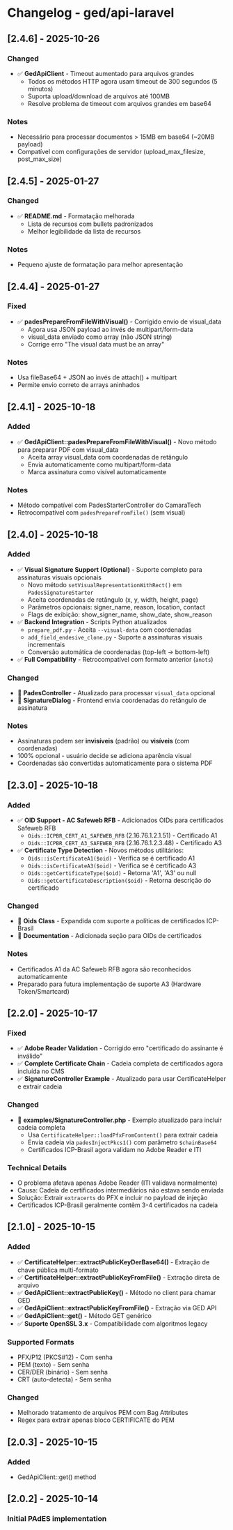 # Changelog - ged/api-laravel

## [2.4.6] - 2025-10-26

### Changed
- ✅ **GedApiClient** - Timeout aumentado para arquivos grandes
  - Todos os métodos HTTP agora usam timeout de 300 segundos (5 minutos)
  - Suporta upload/download de arquivos até 100MB
  - Resolve problema de timeout com arquivos grandes em base64

### Notes
- Necessário para processar documentos > 15MB em base64 (~20MB payload)
- Compatível com configurações de servidor (upload_max_filesize, post_max_size)

## [2.4.5] - 2025-01-27

### Changed
- ✅ **README.md** - Formatação melhorada
  - Lista de recursos com bullets padronizados
  - Melhor legibilidade da lista de recursos

### Notes
- Pequeno ajuste de formatação para melhor apresentação

## [2.4.4] - 2025-01-27

### Fixed
- ✅ **padesPrepareFromFileWithVisual()** - Corrigido envio de visual_data
  - Agora usa JSON payload ao invés de multipart/form-data
  - visual_data enviado como array (não JSON string)
  - Corrige erro "The visual data must be an array"

### Notes
- Usa fileBase64 + JSON ao invés de attach() + multipart
- Permite envio correto de arrays aninhados

## [2.4.1] - 2025-10-18

### Added
- ✅ **GedApiClient::padesPrepareFromFileWithVisual()** - Novo método para preparar PDF com visual_data
  - Aceita array visual_data com coordenadas de retângulo
  - Envia automaticamente como multipart/form-data
  - Marca assinatura como visível automaticamente

### Notes
- Método compatível com PadesStarterController do CamaraTech
- Retrocompatível com `padesPrepareFromFile()` (sem visual)

## [2.4.0] - 2025-10-18

### Added
- ✅ **Visual Signature Support (Optional)** - Suporte completo para assinaturas visuais opcionais
  - Novo método `setVisualRepresentationWithRect()` em `PadesSignatureStarter`
  - Aceita coordenadas de retângulo (x, y, width, height, page)
  - Parâmetros opcionais: signer_name, reason, location, contact
  - Flags de exibição: show_signer_name, show_date, show_reason
- ✅ **Backend Integration** - Scripts Python atualizados
  - `prepare_pdf.py` - Aceita `--visual-data` com coordenadas
  - `add_field_endesive_clone.py` - Suporte a assinaturas visuais incrementais
  - Conversão automática de coordenadas (top-left → bottom-left)
- ✅ **Full Compatibility** - Retrocompatível com formato anterior (`anots`)

### Changed
- 📝 **PadesController** - Atualizado para processar `visual_data` opcional
- 📝 **SignatureDialog** - Frontend envia coordenadas do retângulo de assinatura

### Notes
- Assinaturas podem ser **invisíveis** (padrão) ou **visíveis** (com coordenadas)
- 100% opcional - usuário decide se adiciona aparência visual
- Coordenadas são convertidas automaticamente para o sistema PDF

## [2.3.0] - 2025-10-18

### Added
- ✅ **OID Support - AC Safeweb RFB** - Adicionados OIDs para certificados Safeweb RFB
  - `Oids::ICPBR_CERT_A1_SAFEWEB_RFB` (2.16.76.1.2.1.51) - Certificado A1
  - `Oids::ICPBR_CERT_A3_SAFEWEB_RFB` (2.16.76.1.2.3.48) - Certificado A3
- ✅ **Certificate Type Detection** - Novos métodos utilitários:
  - `Oids::isCertificateA1($oid)` - Verifica se é certificado A1
  - `Oids::isCertificateA3($oid)` - Verifica se é certificado A3
  - `Oids::getCertificateType($oid)` - Retorna 'A1', 'A3' ou null
  - `Oids::getCertificateDescription($oid)` - Retorna descrição do certificado

### Changed
- 📝 **Oids Class** - Expandida com suporte a políticas de certificados ICP-Brasil
- 📝 **Documentation** - Adicionada seção para OIDs de certificados

### Notes
- Certificados A1 da AC Safeweb RFB agora são reconhecidos automaticamente
- Preparado para futura implementação de suporte A3 (Hardware Token/Smartcard)

## [2.2.0] - 2025-10-17

### Fixed
- ✅ **Adobe Reader Validation** - Corrigido erro "certificado do assinante é inválido"
- ✅ **Complete Certificate Chain** - Cadeia completa de certificados agora incluída no CMS
- ✅ **SignatureController Example** - Atualizado para usar CertificateHelper e extrair cadeia

### Changed
- 📝 **examples/SignatureController.php** - Exemplo atualizado para incluir cadeia completa
  - Usa `CertificateHelper::loadPfxFromContent()` para extrair cadeia
  - Envia cadeia via `padesInjectPkcs1()` com parâmetro `$chainBase64`
  - Certificados ICP-Brasil agora validam no Adobe Reader e ITI

### Technical Details
- O problema afetava apenas Adobe Reader (ITI validava normalmente)
- Causa: Cadeia de certificados intermediários não estava sendo enviada
- Solução: Extrair `extracerts` do PFX e incluir no payload de injeção
- Certificados ICP-Brasil geralmente contêm 3-4 certificados na cadeia

## [2.1.0] - 2025-10-15

### Added
- ✅ **CertificateHelper::extractPublicKeyDerBase64()** - Extração de chave pública multi-formato
- ✅ **CertificateHelper::extractPublicKeyFromFile()** - Extração direta de arquivo
- ✅ **GedApiClient::extractPublicKey()** - Método no client para chamar GED
- ✅ **GedApiClient::extractPublicKeyFromFile()** - Extração via GED API
- ✅ **GedApiClient::get()** - Método GET genérico
- ✅ **Suporte OpenSSL 3.x** - Compatibilidade com algoritmos legacy

### Supported Formats
- PFX/P12 (PKCS#12) - Com senha
- PEM (texto) - Sem senha
- CER/DER (binário) - Sem senha
- CRT (auto-detecta) - Sem senha

### Changed
- Melhorado tratamento de arquivos PEM com Bag Attributes
- Regex para extrair apenas bloco CERTIFICATE do PEM

## [2.0.3] - 2025-10-15
### Added
- GedApiClient::get() method

## [2.0.2] - 2025-10-14
### Initial PAdES implementation
